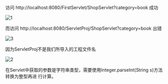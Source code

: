 访问 http://localhost:8080/FirstServlet/ShopServlet?category=book 成功

![1](D:\JavaWebNote\Servlet\img\1.png)

而访问 http://localhost:8080/ServletProj/ShopServlet?category=book 出错

![3](D:\JavaWebNote\Servlet\img\3.png)

因为ServletProj不是我们所导入的工程文件名

![2](D:\JavaWebNote\Servlet\img\2.png)



在Servlet中获取的参数是字符串类型，需要使用Integer.parseInt(String s)方法转换为整型再进
行计算。